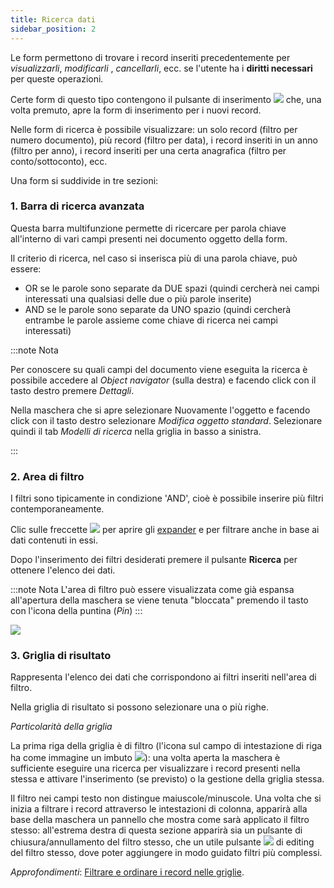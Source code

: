 ```yaml
---
title: Ricerca dati
sidebar_position: 2
---
```


Le form permettono di trovare i record inseriti precedentemente per *visualizzarli*, *modificarli* , *cancellarli*, ecc. se l'utente ha i **diritti necessari** per queste operazioni.

Certe form di questo tipo contengono il pulsante di inserimento ![](/img/neutral/common/new.png) che, una volta premuto, apre la form di inserimento per i nuovi record.

Nelle form di ricerca è possibile visualizzare: un solo record (filtro per numero documento), più record (filtro per data), i record inseriti in un anno (filtro per anno), i record inseriti per una certa anagrafica (filtro per conto/sottoconto), ecc.


Una form si suddivide in tre sezioni:

### 1. Barra di ricerca avanzata

Questa barra multifunzione permette di ricercare per parola chiave all'interno di vari campi presenti nei documento oggetto della form.

Il criterio di ricerca, nel caso si inserisca più di una parola chiave, può essere:

- OR se le parole sono separate da DUE spazi (quindi cercherà nei campi interessati una qualsiasi delle due o più parole inserite)
- AND se le parole sono separate da UNO spazio (quindi cercherà entrambe le parole assieme come chiave di ricerca nei campi interessati)
 

:::note Nota

Per conoscere su quali campi del documento viene eseguita la ricerca è possibile accedere al *Object navigator* (sulla destra) e facendo click con il tasto destro premere *Dettagli*. 

Nella maschera che si apre selezionare Nuovamente l'oggetto e facendo click con il tasto destro selezionare *Modifica oggetto standard*. Selezionare quindi il tab *Modelli di ricerca* nella griglia in basso a sinistra.

:::



### 2. Area di filtro

I filtri sono tipicamente in condizione 'AND', cioè è possibile inserire più filtri contemporaneamente.

Clic sulle freccette ![](/img/neutral/common/arrow.png) per aprire gli [expander](/docs/guide/common/glossary/glossary-intro#expander) e per filtrare anche in base ai dati contenuti in essi.

Dopo l'inserimento dei filtri desiderati premere il pulsante **Ricerca** per ottenere l'elenco dei dati.


:::note Nota
L'area di filtro può essere visualizzata come già espansa all'apertura della maschera se viene tenuta "bloccata" premendo il tasto con l'icona della puntina (*Pin*)
:::

![](/img/neutral/common/pin.png)

### 3. Griglia di risultato

Rappresenta l'elenco dei dati che corrispondono ai filtri inseriti nell'area di filtro.

Nella griglia di risultato si possono selezionare una o più righe.

*Particolarità della griglia* 

La prima riga della griglia è di filtro (l'icona sul campo di intestazione di riga ha come immagine un imbuto ![](/img/neutral/common/filter.png)): una volta aperta la maschera è sufficiente eseguire una ricerca per visualizzare i record presenti nella stessa e attivare l'inserimento (se previsto) o la gestione della griglia stessa.

Il filtro nei campi testo non distingue maiuscole/minuscole. Una volta che si inizia a filtrare i record attraverso le intestazioni di colonna, apparirà alla base della maschera un pannello che mostra come sarà applicato il filtro stesso: all'estrema destra di questa sezione apparirà sia un pulsante di chiusura/annullamento del filtro stesso, che un utile pulsante ![](/img/neutral/common/pencil.png) di editing del filtro stesso, dove poter aggiungere in modo guidato filtri più complessi.

*Approfondimenti*: [Filtrare e ordinare i record nelle griglie](/docs/guide/common/operations-with-data/filter-sort-and-other-operations-with-records-in-grids).